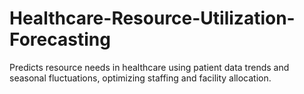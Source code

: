 # Healthcare-Resource-Utilization-Forecasting
Predicts resource needs in healthcare using patient data trends and seasonal fluctuations, optimizing staffing and facility allocation.
